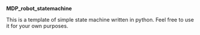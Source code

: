 **MDP_robot_statemachine**


This is a template of simple state machine written in python. Feel free to use it for your own purposes.
